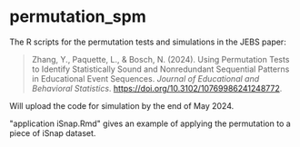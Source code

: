 # permutation_spm
The R scripts for the permutation tests and simulations in the JEBS paper:  
> Zhang, Y., Paquette, L., & Bosch, N. (2024). Using Permutation Tests to Identify Statistically Sound and Nonredundant Sequential Patterns in Educational Event Sequences. *Journal of Educational and Behavioral Statistics*. https://doi.org/10.3102/10769986241248772.

Will upload the code for simulation by the end of May 2024.  
  
"application iSnap.Rmd" gives an example of applying the permutation to a piece of iSnap dataset.

